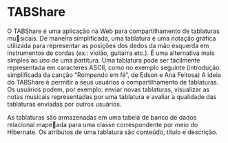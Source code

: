 # TABShare

O TABShare é uma aplicação na Web para compartilhamento de tablaturas musicais. De maneira simplificada, uma tablatura é uma notação gráfica utilizada 
para representar as posições dos dedos da mão esquerda em instrumentos de 
cordas (ex.: violão, guitarra etc.). É uma alternativa mais simples ao uso de uma 
partitura. Uma tablatura pode ser facilmente representada em caracteres ASCII, 
como no exemplo seguinte (introdução simplificada da canção “Rompendo em 
fé”, de Edson e Ana Feitosa)
A ideia do TABShare é permitir a seus usuários o compartilhamento de tablaturas. 
Os usuários podem, por exemplo: enviar novas tablaturas, visualizar as notas 
musicais representadas por uma tablatura e avaliar a qualidade das tablaturas 
enviadas por outros usuários. 

As tablaturas são armazenadas em uma tabela de banco de dados relacional mapeada para uma classe correspondente por meio do Hibernate. Os atributos de uma 
tablatura são conteúdo, título e descrição. 
